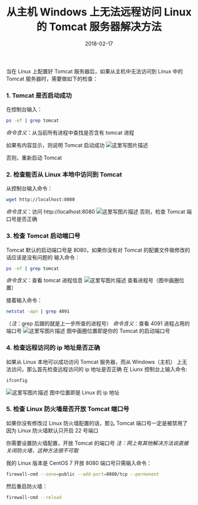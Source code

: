 ﻿---
layout: post
title: '从主机 Windows 上无法远程访问 Linux 的 Tomcat 服务器解决方法'
date: 2018-02-17
categories: Linux Tomcat debug
tags: Linux Tomcat debug
---
当在 Linux 上配置好 Tomcat 服务器后，如果从主机中无法访问到 Linux 中的 Tomcat 服务器时，需要做如下的检查：
### 1. Tomcat 是否启动成功
在控制台输入：

~~~bash
ps -ef | grep tomcat
~~~
*命令含义*：从当前所有进程中查找是否含有 tomcat 进程

如果有内容显示，则说明 Tomcat 启动成功
![这里写图片描述](http://img.blog.csdn.net/20180217143232289?watermark/2/text/aHR0cDovL2Jsb2cuY3Nkbi5uZXQvYmFpZHVfMzIwNDUyMDE=/font/5a6L5L2T/fontsize/400/fill/I0JBQkFCMA==/dissolve/70)

否则，重新启动 Tomcat

### 2. 检查能否从 Linux 本地中访问到 Tomcat
从控制台输入命令：

~~~bash
wget http://localhost:8080
~~~
*命令含义*：访问 http://localhost:8080
![这里写图片描述](http://img.blog.csdn.net/20180217160138699?watermark/2/text/aHR0cDovL2Jsb2cuY3Nkbi5uZXQvYmFpZHVfMzIwNDUyMDE=/font/5a6L5L2T/fontsize/400/fill/I0JBQkFCMA==/dissolve/70)
否则，检查 Tomcat 端口号是否正确

### 3. 检查 Tomcat 启动端口号
Tomcat 默认的启动端口号是 8080，如果你没有对 Tomcat 的配置文件做修改的话应该是没有问题的
输入命令：

~~~bash
ps -ef | grep tomcat
~~~
*命令含义*：查看 tomcat 进程信息
![这里写图片描述](http://img.blog.csdn.net/20180217160321236?watermark/2/text/aHR0cDovL2Jsb2cuY3Nkbi5uZXQvYmFpZHVfMzIwNDUyMDE=/font/5a6L5L2T/fontsize/400/fill/I0JBQkFCMA==/dissolve/70)
查看进程号（图中画圈位置）

接着输入命令：

~~~bash
netstat -apn | grep 4091
~~~
（*注*：grep 后跟的就是上一步所查的进程号）
*命令含义*：查看 4091 进程占用的端口号
![这里写图片描述](http://img.blog.csdn.net/20180217160846152?watermark/2/text/aHR0cDovL2Jsb2cuY3Nkbi5uZXQvYmFpZHVfMzIwNDUyMDE=/font/5a6L5L2T/fontsize/400/fill/I0JBQkFCMA==/dissolve/70)
图中画圈位置即是你的 Tomcat 的启动端口号

### 4. 检查远程访问的 ip 地址是否正确
如果从 Linux 本地可以成功访问 Tomcat 服务器，而从 Windows（主机） 上无法访问，那么首先检查远程访问的 ip 地址是否正确
在 Liunx 控制台上输入命令:

~~~bash
ifconfig
~~~
![这里写图片描述](http://img.blog.csdn.net/20180217161341267?watermark/2/text/aHR0cDovL2Jsb2cuY3Nkbi5uZXQvYmFpZHVfMzIwNDUyMDE=/font/5a6L5L2T/fontsize/400/fill/I0JBQkFCMA==/dissolve/70)
图中位置即是 Linux 的 ip 地址

### 5. 检查 Linux 防火墙是否开放 Tomcat 端口号
如果你没有修改过 Linux 防火墙配置的话，那么 Tomcat 端口号一定是被禁用了
因为 Linux 防火墙默认只开启 22 号端口

你需要设置防火墙配置，开放 Tomcat 的端口号
*注：网上有其他解决方法说直接关闭防火墙，这种方法很不可取*

我的 Linux 版本是 CentOS 7
开放 8080 端口号只需输入命令：

~~~bash
firewall-cmd --zone=public --add-port=8080/tcp --permanent
~~~

然后重启防火墙：

~~~bash
firewall-cmd --reload
~~~

